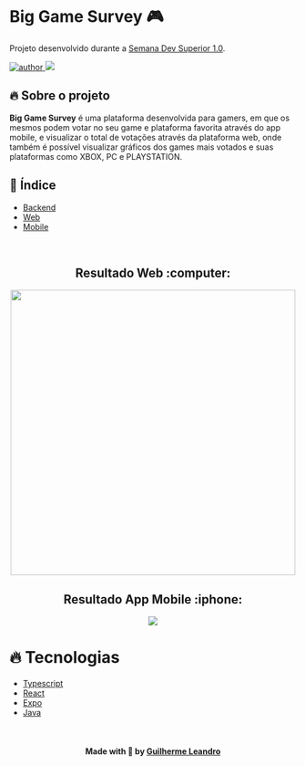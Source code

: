 # Big Game Survey :video_game:
Projeto desenvolvido durante a [Semana Dev Superior 1.0](https://devsuperior.com.br/sds1c).

<p>
  <a href="https://github.com/gui-leandro">
      <img src="https://img.shields.io/badge/author-guileandro-blue?style=flat-square" alt="author">
  </a>
  <img src="https://img.shields.io/github/languages/count/gui-leandro/big-game-survey?color=blue&style=flat-square">
</p>

## 🔥 Sobre o projeto

**Big Game Survey** é uma plataforma desenvolvida para gamers, em que os mesmos podem votar no seu game e plataforma favorita através do app mobile, e visualizar o total de votações através da plataforma web, onde também é possível visualizar gráficos dos games mais votados e suas plataformas como XBOX, PC e PLAYSTATION. 

## 📖 Índice

- [Backend](./backend)
- [Web](./front-web)
- [Mobile](./front-mobile)

<br>

<h2 align=center> Resultado Web :computer:</h2> 
<p align=center>
  <img width="500px" src="https://github.com/gui-leandro/big-game-survey/blob/master/.github/web.gif">
</p>

<h2 align=center> Resultado App Mobile :iphone:</h2> 
<p align=center>
  <img src="https://github.com/gui-leandro/big-game-survey/blob/master/.github/mobile.gif" >
</p>

# :fire: Tecnologias

* [Typescript](https://www.typescriptlang.org/)      
* [React](https://reactjs.org/)      
* [Expo](https://expo.io/)       
* [Java](https://www.oracle.com/java/technologies/javase-jdk11-downloads.html) 

<br>

<h4 align=center>Made with 💙 by <a href="https://www.linkedin.com/in/guirdy1/">Guilherme Leandro</a></h4>
